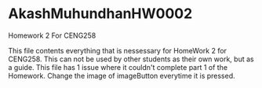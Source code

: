 # AkashMuhundhanHW0002
Homework 2 For  CENG258

This file contents everything that is nessessary for HomeWork 2 for CENG258. This can not be used by other students as their own work, but as a guide. This file has 1 issue where 
it couldn't complete part 1 of the Homework. Change the image of imageButton everytime it is pressed.
